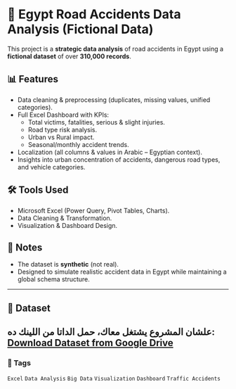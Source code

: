 # 🚦 Egypt Road Accidents Data Analysis (Fictional Data)

This project is a **strategic data analysis** of road accidents in Egypt using a **fictional dataset** of over **310,000 records**.

## 📊 Features
- Data cleaning & preprocessing (duplicates, missing values, unified categories).
- Full Excel Dashboard with KPIs:
  - Total victims, fatalities, serious & slight injuries.
  - Road type risk analysis.
  - Urban vs Rural impact.
  - Seasonal/monthly accident trends.
- Localization (all columns & values in Arabic – Egyptian context).
- Insights into urban concentration of accidents, dangerous road types, and vehicle categories.

## 🛠 Tools Used
- Microsoft Excel (Power Query, Pivot Tables, Charts).
- Data Cleaning & Transformation.
- Visualization & Dashboard Design.



## 📎 Notes
- The dataset is **synthetic** (not real).
- Designed to simulate realistic accident data in Egypt while maintaining a global schema structure.

---
## 📂 Dataset
علشان المشروع يشتغل معاك، حمل الداتا من اللينك ده:  
[Download Dataset from Google Drive](https://drive.google.com/drive/folders/1lqbMIOKOjxmN-2nIVaykNCVmPv3KUish?usp=drive_link)
---
### 📌 Tags
`Excel` `Data Analysis` `Big Data` `Visualization` `Dashboard` `Traffic Accidents`

